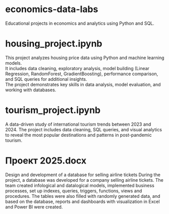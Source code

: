 # economics-data-labs
Educational projects in economics and analytics using Python and SQL.


# housing_project.ipynb
This project analyzes housing price data using Python and machine learning models.  
It includes data cleaning, exploratory analysis, model building (Linear Regression, RandomForest, GradientBoosting), performance comparison, and SQL queries for additional insights.  
The project demonstrates key skills in data analysis, model evaluation, and working with databases.


# tourism_project.ipynb
A data-driven study of international tourism trends between 2023 and 2024. The project includes data cleaning, SQL queries, and visual analytics to reveal the most popular destinations and patterns in post-pandemic tourism.

# Проект 2025.docx
Design and development of a database for selling airline tickets
During the project, a database was developed for a company selling airline tickets. The team created infological and datalogical models, implemented business processes, set up indexes, queries, triggers, functions, views and procedures. The tables were also filled with randomly generated data, and based on the database, reports and dashboards with visualization in Excel and Power BI were created.
